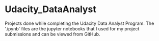 # Udacity_DataAnalyst
Projects done while completing the Udacity Data Analyst Program. 
The '.ipynb' files are the jupyter notebooks that I used for my project submissions and can be viewed from GitHub.
